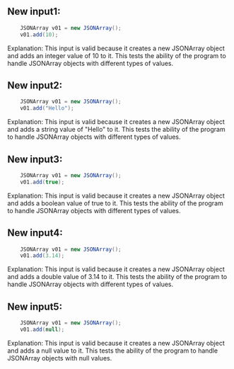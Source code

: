 ## New input1:
```java
    JSONArray v01 = new JSONArray();
    v01.add(10);
```
Explanation: This input is valid because it creates a new JSONArray object and adds an integer value of 10 to it. This tests the ability of the program to handle JSONArray objects with different types of values.

## New input2:
```java
    JSONArray v01 = new JSONArray();
    v01.add("Hello");
```
Explanation: This input is valid because it creates a new JSONArray object and adds a string value of "Hello" to it. This tests the ability of the program to handle JSONArray objects with different types of values.

## New input3:
```java
    JSONArray v01 = new JSONArray();
    v01.add(true);
```
Explanation: This input is valid because it creates a new JSONArray object and adds a boolean value of true to it. This tests the ability of the program to handle JSONArray objects with different types of values.

## New input4:
```java
    JSONArray v01 = new JSONArray();
    v01.add(3.14);
```
Explanation: This input is valid because it creates a new JSONArray object and adds a double value of 3.14 to it. This tests the ability of the program to handle JSONArray objects with different types of values.

## New input5:
```java
    JSONArray v01 = new JSONArray();
    v01.add(null);
```
Explanation: This input is valid because it creates a new JSONArray object and adds a null value to it. This tests the ability of the program to handle JSONArray objects with null values.